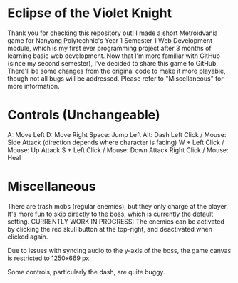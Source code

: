 # Eclipse of the Violet Knight 

Thank you for checking this repository out!
I made a short Metroidvania game for Nanyang Polytechnic's Year 1 Semester 1 Web Development module, which is my first ever programming project after 3 months of learning basic web development.
Now that I'm more familiar with GitHub (since my second semester), I've decided to share this game to GitHub.
There'll be some changes from the original code to make it more playable, though not all bugs will be addressed.
Please refer to "Miscellaneous" for more information.

# Controls (Unchangeable)
A: Move Left
D: Move Right
Space: Jump
Left Alt: Dash
Left Click / Mouse: Side Attack (direction depends where character is facing)
W + Left Click / Mouse: Up Attack
S + Left Click / Mouse: Down Attack
Right Click / Mouse: Heal

# Miscellaneous
There are trash mobs (regular enemies), but they only charge at the player. It's more fun to skip directly to the boss, which is currently the default setting.
CURRENTLY WORK IN PROGRESS: The enemies can be activated by clicking the red skull button at the top-right, and deactivated when clicked again.

Due to issues with syncing audio to the y-axis of the boss, the game canvas is restricted to 1250x669 px.

Some controls, particularly the dash, are quite buggy.
